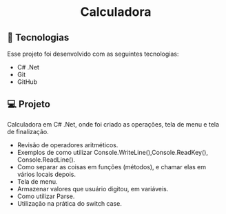 <h1 align="center"> Calculadora </h1>

## 🚀 Tecnologias

Esse projeto foi desenvolvido com as seguintes tecnologias:

- C# .Net
- Git
- GitHub


## 💻 Projeto

Calculadora em C# .Net, onde foi criado as operações, tela de menu e tela de finalização. 

- Revisão de operadores aritméticos.
- Exemplos de como utilizar Console.WriteLine(),Console.ReadKey(), Console.ReadLine().
- Como separar as coisas em funções (métodos), e chamar elas em vários locais depois.
- Tela de menu.
- Armazenar valores que usuário digitou, em variáveis. 
- Como utilizar Parse.
- Utilização na prática do switch case.


